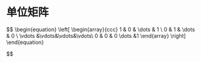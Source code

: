 # 单位矩阵
$$
 \begin{equation}
 \left[
 \begin{array}{ccc}
     1 & 0 & \dots & 1 \\
     0 & 1 & \dots & 0 \\
     \vdots &\vdots&\vdots&\vdots\\
     0 & 0 & 0 \dots &1
 \end{array}
 \right]        
 \end{equation}

$$